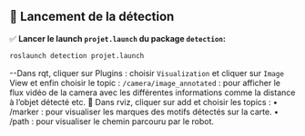 ## 🚀 Lancement de la détection

✅ **Lancer le launch `projet.launch` du package `detection`:**
```bash
roslaunch detection projet.launch
```
--Dans rqt, cliquer sur Plugins :
choisir `Visualization` et cliquer sur `Image` View et enfin choisir le topic : `/camera/image_annotated` : pour afficher le flux vidéo de la camera avec les différentes informations comme la distance à l’objet détecté etc.
	Dans rviz, cliquer sur add et choisir les topics :
•	/marker : pour visualiser les marques des motifs détectés sur la carte.
•	/path : pour visualiser le chemin parcouru par le robot.

